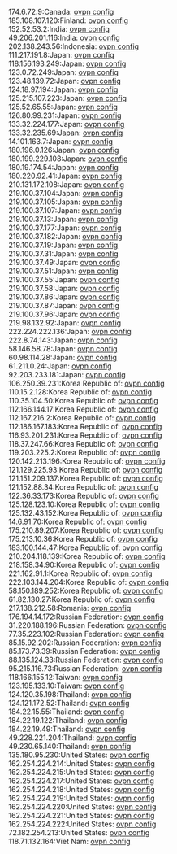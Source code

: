 174.6.72.9:Canada: [ovpn config](vpn/174_6_72_9.ovpn)  
185.108.107.120:Finland: [ovpn config](vpn/185_108_107_120.ovpn)  
152.52.53.2:India: [ovpn config](vpn/152_52_53_2.ovpn)  
49.206.201.116:India: [ovpn config](vpn/49_206_201_116.ovpn)  
202.138.243.56:Indonesia: [ovpn config](vpn/202_138_243_56.ovpn)  
111.217.191.8:Japan: [ovpn config](vpn/111_217_191_8.ovpn)  
118.156.193.249:Japan: [ovpn config](vpn/118_156_193_249.ovpn)  
123.0.72.249:Japan: [ovpn config](vpn/123_0_72_249.ovpn)  
123.48.139.72:Japan: [ovpn config](vpn/123_48_139_72.ovpn)  
124.18.97.194:Japan: [ovpn config](vpn/124_18_97_194.ovpn)  
125.215.107.223:Japan: [ovpn config](vpn/125_215_107_223.ovpn)  
125.52.65.55:Japan: [ovpn config](vpn/125_52_65_55.ovpn)  
126.80.99.231:Japan: [ovpn config](vpn/126_80_99_231.ovpn)  
133.32.224.177:Japan: [ovpn config](vpn/133_32_224_177.ovpn)  
133.32.235.69:Japan: [ovpn config](vpn/133_32_235_69.ovpn)  
14.101.163.7:Japan: [ovpn config](vpn/14_101_163_7.ovpn)  
180.196.0.126:Japan: [ovpn config](vpn/180_196_0_126.ovpn)  
180.199.229.108:Japan: [ovpn config](vpn/180_199_229_108.ovpn)  
180.19.174.54:Japan: [ovpn config](vpn/180_19_174_54.ovpn)  
180.220.92.41:Japan: [ovpn config](vpn/180_220_92_41.ovpn)  
210.131.172.108:Japan: [ovpn config](vpn/210_131_172_108.ovpn)  
219.100.37.104:Japan: [ovpn config](vpn/219_100_37_104.ovpn)  
219.100.37.105:Japan: [ovpn config](vpn/219_100_37_105.ovpn)  
219.100.37.107:Japan: [ovpn config](vpn/219_100_37_107.ovpn)  
219.100.37.13:Japan: [ovpn config](vpn/219_100_37_13.ovpn)  
219.100.37.177:Japan: [ovpn config](vpn/219_100_37_177.ovpn)  
219.100.37.182:Japan: [ovpn config](vpn/219_100_37_182.ovpn)  
219.100.37.19:Japan: [ovpn config](vpn/219_100_37_19.ovpn)  
219.100.37.31:Japan: [ovpn config](vpn/219_100_37_31.ovpn)  
219.100.37.49:Japan: [ovpn config](vpn/219_100_37_49.ovpn)  
219.100.37.51:Japan: [ovpn config](vpn/219_100_37_51.ovpn)  
219.100.37.55:Japan: [ovpn config](vpn/219_100_37_55.ovpn)  
219.100.37.58:Japan: [ovpn config](vpn/219_100_37_58.ovpn)  
219.100.37.86:Japan: [ovpn config](vpn/219_100_37_86.ovpn)  
219.100.37.87:Japan: [ovpn config](vpn/219_100_37_87.ovpn)  
219.100.37.96:Japan: [ovpn config](vpn/219_100_37_96.ovpn)  
219.98.132.92:Japan: [ovpn config](vpn/219_98_132_92.ovpn)  
222.224.222.136:Japan: [ovpn config](vpn/222_224_222_136.ovpn)  
222.8.74.143:Japan: [ovpn config](vpn/222_8_74_143.ovpn)  
58.146.58.78:Japan: [ovpn config](vpn/58_146_58_78.ovpn)  
60.98.114.28:Japan: [ovpn config](vpn/60_98_114_28.ovpn)  
61.211.0.24:Japan: [ovpn config](vpn/61_211_0_24.ovpn)  
92.203.233.181:Japan: [ovpn config](vpn/92_203_233_181.ovpn)  
106.250.39.231:Korea Republic of: [ovpn config](vpn/106_250_39_231.ovpn)  
110.15.2.128:Korea Republic of: [ovpn config](vpn/110_15_2_128.ovpn)  
110.35.104.50:Korea Republic of: [ovpn config](vpn/110_35_104_50.ovpn)  
112.166.144.17:Korea Republic of: [ovpn config](vpn/112_166_144_17.ovpn)  
112.167.216.2:Korea Republic of: [ovpn config](vpn/112_167_216_2.ovpn)  
112.186.167.183:Korea Republic of: [ovpn config](vpn/112_186_167_183.ovpn)  
116.93.201.231:Korea Republic of: [ovpn config](vpn/116_93_201_231.ovpn)  
118.37.247.66:Korea Republic of: [ovpn config](vpn/118_37_247_66.ovpn)  
119.203.225.2:Korea Republic of: [ovpn config](vpn/119_203_225_2.ovpn)  
120.142.213.196:Korea Republic of: [ovpn config](vpn/120_142_213_196.ovpn)  
121.129.225.93:Korea Republic of: [ovpn config](vpn/121_129_225_93.ovpn)  
121.151.209.137:Korea Republic of: [ovpn config](vpn/121_151_209_137.ovpn)  
121.152.88.34:Korea Republic of: [ovpn config](vpn/121_152_88_34.ovpn)  
122.36.33.173:Korea Republic of: [ovpn config](vpn/122_36_33_173.ovpn)  
125.128.123.10:Korea Republic of: [ovpn config](vpn/125_128_123_10.ovpn)  
125.132.43.152:Korea Republic of: [ovpn config](vpn/125_132_43_152.ovpn)  
14.6.91.70:Korea Republic of: [ovpn config](vpn/14_6_91_70.ovpn)  
175.210.89.207:Korea Republic of: [ovpn config](vpn/175_210_89_207.ovpn)  
175.213.10.36:Korea Republic of: [ovpn config](vpn/175_213_10_36.ovpn)  
183.100.144.47:Korea Republic of: [ovpn config](vpn/183_100_144_47.ovpn)  
210.204.118.139:Korea Republic of: [ovpn config](vpn/210_204_118_139.ovpn)  
218.158.34.90:Korea Republic of: [ovpn config](vpn/218_158_34_90.ovpn)  
221.162.91.1:Korea Republic of: [ovpn config](vpn/221_162_91_1.ovpn)  
222.103.144.204:Korea Republic of: [ovpn config](vpn/222_103_144_204.ovpn)  
58.150.189.252:Korea Republic of: [ovpn config](vpn/58_150_189_252.ovpn)  
61.82.130.27:Korea Republic of: [ovpn config](vpn/61_82_130_27.ovpn)  
217.138.212.58:Romania: [ovpn config](vpn/217_138_212_58.ovpn)  
176.194.14.172:Russian Federation: [ovpn config](vpn/176_194_14_172.ovpn)  
31.220.188.196:Russian Federation: [ovpn config](vpn/31_220_188_196.ovpn)  
77.35.223.102:Russian Federation: [ovpn config](vpn/77_35_223_102.ovpn)  
85.15.92.202:Russian Federation: [ovpn config](vpn/85_15_92_202.ovpn)  
85.173.73.39:Russian Federation: [ovpn config](vpn/85_173_73_39.ovpn)  
88.135.124.33:Russian Federation: [ovpn config](vpn/88_135_124_33.ovpn)  
95.215.116.73:Russian Federation: [ovpn config](vpn/95_215_116_73.ovpn)  
118.166.155.12:Taiwan: [ovpn config](vpn/118_166_155_12.ovpn)  
123.195.133.10:Taiwan: [ovpn config](vpn/123_195_133_10.ovpn)  
124.120.35.198:Thailand: [ovpn config](vpn/124_120_35_198.ovpn)  
124.121.172.52:Thailand: [ovpn config](vpn/124_121_172_52.ovpn)  
184.22.15.55:Thailand: [ovpn config](vpn/184_22_15_55.ovpn)  
184.22.19.122:Thailand: [ovpn config](vpn/184_22_19_122.ovpn)  
184.22.19.49:Thailand: [ovpn config](vpn/184_22_19_49.ovpn)  
49.228.221.204:Thailand: [ovpn config](vpn/49_228_221_204.ovpn)  
49.230.65.140:Thailand: [ovpn config](vpn/49_230_65_140.ovpn)  
135.180.95.230:United States: [ovpn config](vpn/135_180_95_230.ovpn)  
162.254.224.214:United States: [ovpn config](vpn/162_254_224_214.ovpn)  
162.254.224.215:United States: [ovpn config](vpn/162_254_224_215.ovpn)  
162.254.224.217:United States: [ovpn config](vpn/162_254_224_217.ovpn)  
162.254.224.218:United States: [ovpn config](vpn/162_254_224_218.ovpn)  
162.254.224.219:United States: [ovpn config](vpn/162_254_224_219.ovpn)  
162.254.224.220:United States: [ovpn config](vpn/162_254_224_220.ovpn)  
162.254.224.221:United States: [ovpn config](vpn/162_254_224_221.ovpn)  
162.254.224.222:United States: [ovpn config](vpn/162_254_224_222.ovpn)  
72.182.254.213:United States: [ovpn config](vpn/72_182_254_213.ovpn)  
118.71.132.164:Viet Nam: [ovpn config](vpn/118_71_132_164.ovpn)  
